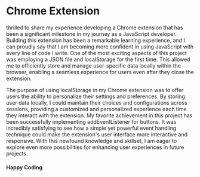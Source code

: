 <h1>Chrome Extension</h1>
<p>thrilled to share my experience developing a Chrome extension that has been a significant milestone in my journey as a JavaScript developer. Building this extension has been a remarkable learning experience, and I can proudly say that I am becoming more confident in using JavaScript with every line of code I write. One of the most exciting aspects of this project was employing a JSON file and localStorage for the first time. This allowed me to efficiently store and manage user-specific data locally within the browser, enabling a seamless experience for users even after they close the extension.

The purpose of using localStorage in my Chrome extension was to offer users the ability to personalize their settings and preferences. By storing user data locally, I could maintain their choices and configurations across sessions, providing a customized and personalized experience each time they interact with the extension. My favorite achievement in this project has been successfully implementing addEventListener for buttons. It was incredibly satisfying to see how a simple yet powerful event handling technique could make the extension's user interface more interactive and responsive. With this newfound knowledge and skillset, I am eager to explore even more possibilities for enhancing user experiences in future projects.

</p>

<h4>Happy Coding</h4>
